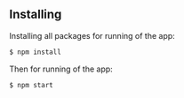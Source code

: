 ## Installing

Installing all packages for running of the app:

```bash
$ npm install
```

Then for running of the app:

```bash
$ npm start
```
